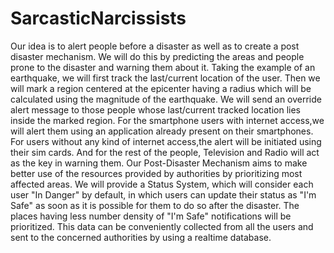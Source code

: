 # SarcasticNarcissists
Our idea is to alert people before a disaster as well as to create a post disaster mechanism.
We will do this by predicting the areas and people prone to the disaster and warning them about it.
Taking the example of an earthquake, we will first track the last/current location of the user.
Then we will mark a region centered at the epicenter having a radius which will be calculated using the magnitude of the earthquake.
We will send an override alert message to those people whose last/current tracked location lies inside the marked region.
For the smartphone users with internet access,we will alert them using an application already present on their smartphones.
For users without any kind of internet access,the alert will be initiated using their sim cards.
And for the rest of the people, Television and Radio will act as the key in warning them.
Our Post-Disaster Mechanism aims to make better use of the resources provided by authorities by prioritizing most affected areas.
We will provide a Status System, which will consider each user "In Danger" by default, in which users can update their status as "I'm Safe" as soon as it is possible for them to do so after the disaster.
The places having less number density of "I'm Safe" notifications will be prioritized.
This data can be conveniently collected from all the users and sent to the concerned authorities by using a realtime database. 
